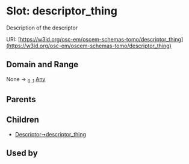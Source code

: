 
# Slot: descriptor_thing

Description of the descriptor

URI: [https://w3id.org/osc-em/oscem-schemas-tomo/descriptor_thing](https://w3id.org/osc-em/oscem-schemas-tomo/descriptor_thing)


## Domain and Range

None &#8594;  <sub>0..1</sub> [Any](Any.md)

## Parents


## Children

 *  [Descriptor➞descriptor_thing](Descriptor_descriptor_thing.md)

## Used by

